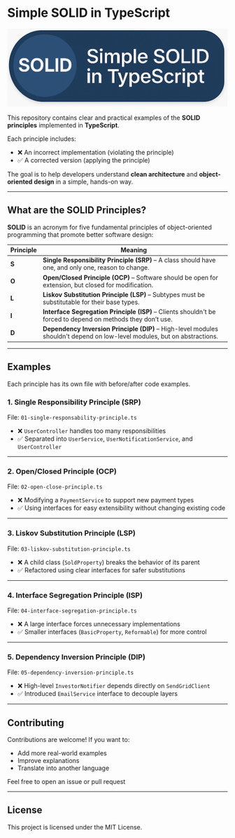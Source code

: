 # Simple SOLID in TypeScript

![Simple SOLID Image](./image.png)

This repository contains clear and practical examples of the **SOLID principles** implemented in **TypeScript**.

Each principle includes:
- ❌ An incorrect implementation (violating the principle)
- ✅ A corrected version (applying the principle)

The goal is to help developers understand **clean architecture** and **object-oriented design** in a simple, hands-on way.

---

## What are the SOLID Principles?

**SOLID** is an acronym for five fundamental principles of object-oriented programming that promote better software design:

| Principle | Meaning |
|----------|---------|
| **S** | **Single Responsibility Principle (SRP)** – A class should have one, and only one, reason to change. |
| **O** | **Open/Closed Principle (OCP)** – Software should be open for extension, but closed for modification. |
| **L** | **Liskov Substitution Principle (LSP)** – Subtypes must be substitutable for their base types. |
| **I** | **Interface Segregation Principle (ISP)** – Clients shouldn't be forced to depend on methods they don’t use. |
| **D** | **Dependency Inversion Principle (DIP)** – High-level modules shouldn't depend on low-level modules, but on abstractions. |

---

## Examples

Each principle has its own file with before/after code examples.

### 1. Single Responsibility Principle (SRP)
File: `01-single-responsability-principle.ts`

- ❌ `UserController` handles too many responsibilities
- ✅ Separated into `UserService`, `UserNotificationService`, and `UserController`

---

### 2. Open/Closed Principle (OCP)
File: `02-open-close-principle.ts`

- ❌ Modifying a `PaymentService` to support new payment types
- ✅ Using interfaces for easy extensibility without changing existing code

---

### 3. Liskov Substitution Principle (LSP)
File: `03-liskov-substitution-principle.ts`

- ❌ A child class (`SoldProperty`) breaks the behavior of its parent
- ✅ Refactored using clear interfaces for safer substitutions

---

### 4. Interface Segregation Principle (ISP)
File: `04-interface-segregation-principle.ts`

- ❌ A large interface forces unnecessary implementations
- ✅ Smaller interfaces (`BasicProperty`, `Reformable`) for more control

---

### 5. Dependency Inversion Principle (DIP)
File: `05-dependency-inversion-principle.ts`

- ❌ High-level `InvestorNotifier` depends directly on `SendGridClient`
- ✅ Introduced `EmailService` interface to decouple layers

---

## Contributing

Contributions are welcome! If you want to:
- Add more real-world examples
- Improve explanations
- Translate into another language

Feel free to open an issue or pull request 

---

## License

This project is licensed under the MIT License.
